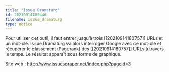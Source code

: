 ```yaml
---
title: "Issue Dramaturg"
id: 20210914180446
filename: issue_dramaturg
type: notice
---
```


Pour utiliser cet outil, il faut entrer jusqu’à trois [[20210914180757]] URLs et un mot-clé. Issue Dramaturg va alors interroger Google avec ce mot-clé et récupérer le classement (Pagerank) des [[20210914180757]] URLs à travers le temps. Le résultat apparaît sous forme de graphique.

Site web : <http://www.issuescraper.net/index.php?pageid=3>

